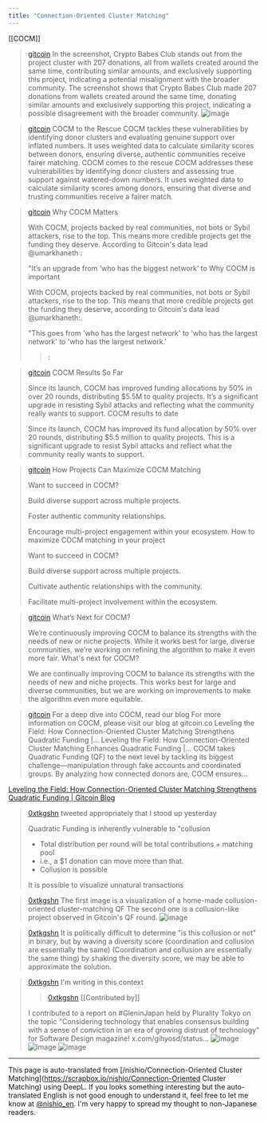 ```yaml
---
title: "Connection-Oriented Cluster Matching"
---
```


[[COCM]]

> [gitcoin](https://x.com/gitcoin/status/1846992493172117751) In the screenshot, Crypto Babes Club stands out from the project cluster with 207 donations, all from wallets created around the same time, contributing similar amounts, and exclusively supporting this project, indicating a potential misalignment with the broader community.
>  The screenshot shows that Crypto Babes Club made 207 donations from wallets created around the same time, donating similar amounts and exclusively supporting this project, indicating a possible disagreement with the broader community.
>  ![image](https://pbs.twimg.com/media/GaHV4gtb0AIAB0Z?format=png&name=small#.png)

> [gitcoin](https://x.com/gitcoin/status/1846992496791793685) COCM to the Rescue
>  COCM tackles these vulnerabilities by identifying donor clusters and evaluating genuine support over inflated numbers. It uses weighted data to calculate similarity scores between donors, ensuring diverse, authentic communities receive fairer matching.
>  COCM comes to the rescue
>  COCM addresses these vulnerabilities by identifying donor clusters and assessing true support against watered-down numbers. It uses weighted data to calculate similarity scores among donors, ensuring that diverse and trusting communities receive a fairer match.

> [gitcoin](https://x.com/gitcoin/status/1846992499811790932) Why COCM Matters
>
>  With COCM, projects backed by real communities, not bots or Sybil attackers, rise to the top. This means more credible projects get the funding they deserve. According to Gitcoin's data lead
>  @umarkhaneth
>  :
>
>  "It’s an upgrade from ‘who has the biggest network’ to
>  Why COCM is important
>
>  With COCM, projects backed by real communities, not bots or Sybil attackers, rise to the top. This means that more credible projects get the funding they deserve, according to Gitcoin's data lead @umarkhaneth:.
>
>  "This goes from 'who has the largest network' to 'who has the largest network' to 'who has the largest network.'
>  >:


> [gitcoin](https://x.com/gitcoin/status/1846992502798053830) COCM Results So Far
>
>  Since its launch, COCM has improved funding allocations by 50% in over 20 rounds, distributing $5.5M to quality projects. It’s a significant upgrade in resisting Sybil attacks and reflecting what the community really wants to support.
>  COCM results to date
>
>  Since its launch, COCM has improved its fund allocation by 50% over 20 rounds, distributing $5.5 million to quality projects. This is a significant upgrade to resist Sybil attacks and reflect what the community really wants to support.

> [gitcoin](https://x.com/gitcoin/status/1846992505771884846) How Projects Can Maximize COCM Matching
>
>  Want to succeed in COCM?
>
>   Build diverse support across multiple projects.
>
>   Foster authentic community relationships.
>
>   Encourage multi-project engagement within your ecosystem.
>  How to maximize COCM matching in your project
>
>  Want to succeed in COCM?
>
>  Build diverse support across multiple projects.
>
>  Cultivate authentic relationships with the community.
>
>  Facilitate multi-project involvement within the ecosystem.

> [gitcoin](https://x.com/gitcoin/status/1846992508774969719) What’s Next for COCM?
>
>  We’re continuously improving COCM to balance its strengths with the needs of new or niche projects. While it works best for large, diverse communities, we’re working on refining the algorithm to make it even more fair.
>  What's next for COCM?
>
>  We are continually improving COCM to balance its strengths with the needs of new and niche projects. This works best for large and diverse communities, but we are working on improvements to make the algorithm even more equitable.

> [gitcoin](https://x.com/gitcoin/status/1846992511660621866) For a deep dive into COCM, read our blog
>  For more information on COCM, please visit our blog at gitcoin.co
>  Leveling the Field: How Connection-Oriented Cluster Matching Strengthens Quadratic Funding |...
>  Leveling the Field: How Connection-Oriented Cluster Matching Enhances Quadratic Funding |...
>  COCM takes Quadratic Funding (QF) to the next level by tackling its biggest challenge—manipulation through fake accounts and coordinated groups. By analyzing how connected donors are, COCM ensures...

[Leveling the Field: How Connection-Oriented Cluster Matching Strengthens Quadratic Funding | Gitcoin Blog](https://www.gitcoin.co/blog/leveling-the-field-how-connection-oriented-cluster-matching-strengthens-quadratic-funding)

> [0xtkgshn](https://x.com/0xtkgshn/status/1892426882009706723) tweeted appropriately that I stood up yesterday
>
>  Quadratic Funding is inherently vulnerable to "collusion
>  - Total distribution per round will be total contributions + matching pool
>  - i.e., a $1 donation can move more than that.
>  - Collusion is possible
>
>  It is possible to visualize unnatural transactions


> [0xtkgshn](https://x.com/0xtkgshn/status/1892426885646241987) The first image is a visualization of a home-made collusion-oriented cluster-matching QF
>  The second one is a collusion-like project observed in Gitcoin's QF round.
>  ![image](https://pbs.twimg.com/ext_tw_video_thumb/1886306545866055680/pu/img/02abtMa-fAc8LFpd.jpg#.png)

> [0xtkgshn](https://x.com/0xtkgshn/status/1892426887840092567) It is politically difficult to determine "is this collusion or not" in binary, but by waving a diversity score (coordination and collusion are essentially the same) (Coordination and collusion are essentially the same thing) by shaking the diversity score, we may be able to approximate the solution.

> [0xtkgshn](https://x.com/0xtkgshn/status/1892427832531296548) I'm writing in this context
>  >[0xtkgshn](https://x.com/0xtkgshn/status/1769947109539881345) [[Contributed by]]
>
>  I contributed to a report on #GleninJapan held by Plurality Tokyo on the topic "Considering technology that enables consensus building with a sense of conviction in an era of growing distrust of technology" for Software Design magazine!  x.com/gihyosd/status...
>  ![image](https://pbs.twimg.com/media/GJAc3sRbQAAqG7N?format=jpg&name=medium#.png) ![image](https://pbs.twimg.com/media/GJAc7gab0AA0-fO?format=jpg&name=medium#.png) ![image](https://pbs.twimg.com/media/GJAc_sGbgAEK1mD?format=jpg&name=medium#.png)



---
This page is auto-translated from [/nishio/Connection-Oriented Cluster Matching](https://scrapbox.io/nishio/Connection-Oriented Cluster Matching) using DeepL. If you looks something interesting but the auto-translated English is not good enough to understand it, feel free to let me know at [@nishio_en](https://twitter.com/nishio_en). I'm very happy to spread my thought to non-Japanese readers.